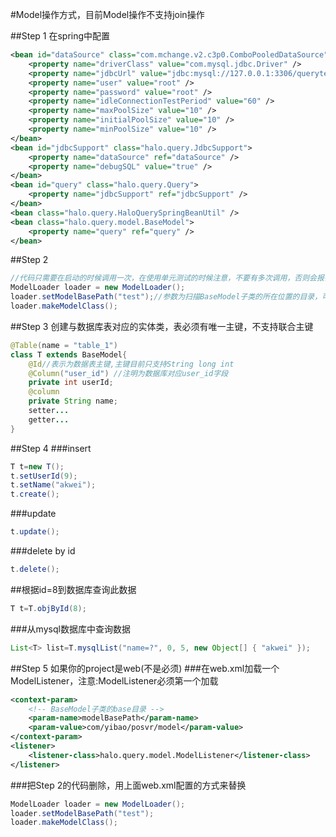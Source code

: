 #Model操作方式，目前Model操作不支持join操作

##Step 1 在spring中配置
````xml
<bean id="dataSource" class="com.mchange.v2.c3p0.ComboPooledDataSource">
	<property name="driverClass" value="com.mysql.jdbc.Driver" />
	<property name="jdbcUrl" value="jdbc:mysql://127.0.0.1:3306/querytest?useUnicode=true&amp;characterEncoding=UTF-8" />
	<property name="user" value="root" />
	<property name="password" value="root" />
	<property name="idleConnectionTestPeriod" value="60" />
	<property name="maxPoolSize" value="10" />
	<property name="initialPoolSize" value="10" />
	<property name="minPoolSize" value="10" />
</bean>
<bean id="jdbcSupport" class="halo.query.JdbcSupport">
	<property name="dataSource" ref="dataSource" />
	<property name="debugSQL" value="true" />
</bean>
<bean id="query" class="halo.query.Query">
	<property name="jdbcSupport" ref="jdbcSupport" />
</bean>
<bean class="halo.query.HaloQuerySpringBeanUtil" />
<bean class="halo.query.model.BaseModel">
	<property name="query" ref="query" />
</bean>
````

##Step 2
````java
//代码只需要在启动的时候调用一次，在使用单元测试的时候注意，不要有多次调用，否则会报错误信息
ModelLoader loader = new ModelLoader();
loader.setModelBasePath("test");//参数为扫描BaseModel子类的所在位置的目录，可以设置最大的目录，也可以设置Model的目录,例如: test/model
loader.makeModelClass();
````
##Step 3 创建与数据库表对应的实体类，表必须有唯一主键，不支持联合主键
```` java
@Table(name = "table_1")
class T extends BaseModel{
	@Id//表示为数据表主键,主键目前只支持String long int
	@Column("user_id") //注明为数据库对应user_id字段
	private int userId;
	@column
	private String name;
	setter...
	getter...
}
````

##Step 4
###insert
````java
T t=new T();
t.setUserId(9);
t.setName("akwei");
t.create();
````

###update
````java
t.update();
````

###delete by id
````java
t.delete();
````

##根据id=8到数据库查询此数据
````java
T t=T.objById(8);
````

###从mysql数据库中查询数据
````java
List<T> list=T.mysqlList("name=?", 0, 5, new Object[] { "akwei" });
````


##Step 5 如果你的project是web(不是必须)
###在web.xml加载一个ModelListener，注意:ModelListener必须第一个加载
````xml
<context-param>
	<!-- BaseModel子类的base目录 -->
	<param-name>modelBasePath</param-name>
	<param-value>com/yibao/posvr/model</param-value>
</context-param>
<listener>
	<listener-class>halo.query.model.ModelListener</listener-class>
</listener>
````
###把Step 2的代码删除，用上面web.xml配置的方式来替换
````java
ModelLoader loader = new ModelLoader();
loader.setModelBasePath("test");
loader.makeModelClass();
````
